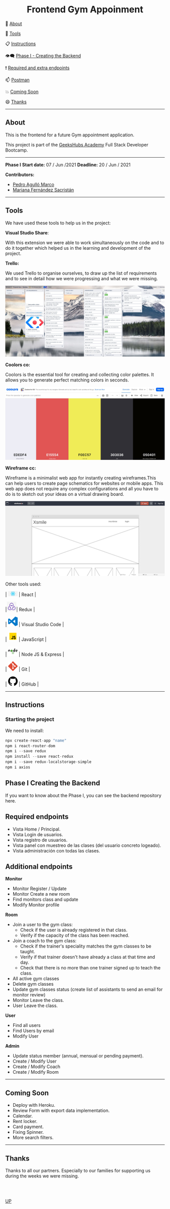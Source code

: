 <a name="top"></a>

<h1 align="center">
  <br>Frontend Gym Appoinment
</h1>


:speech_balloon: [About](#id1)   

:hammer: [Tools](#id2)

:clipboard: [Instructions](#id3)

:eye_speech_bubble: [Phase I - Creating the Backend](#id4)

:exclamation: [Required and extra endpoints](#id5)

:mailbox: [Postman](#id6)

:collision: [Coming Soon](#id7)

:smile: [Thanks](#id8)

---

<a name="id1"></a>
## **About**

This is the frontend for a future Gym appointment application.

This project is part of the [GeeksHubs Academy](https://bootcamp.geekshubsacademy.com/) Full Stack Developer Bootcamp. 

---
**Phase I**
**Start date:** 07 / Jun /2021
**Deadline:** 20 / Jun / 2021


**Contributors:**
* [Pedro Agulló Marco](https://github.com/PedroAgullo)
* [Mariana Fernández Sacristán](https://github.com/mlfernandez)

---

<a name="id2"></a>

## **Tools**

We have used these tools to help us in the project:

**Visual Studio Share**:

With this extension we were able to work simultaneously on the code and to do it together which helped us in the learning and development of the project.

**Trello:**

We used Trello to organise ourselves, to draw up the list of requirements and to see in detail how we were progressing and what we were missing.

<img src="src/images/trello.JPG">

**Coolors co:**

Coolors is the essential tool for creating and collecting color palettes. It allows you to generate perfect matching colors in seconds. 

<img src="src/images/paletacolores.JPG">

**Wireframe cc:**

Wireframe is a minimalist web app for instantly creating wireframes.This can help users to create page schematics for websites or mobile apps. This web app does not require any complex configurations and all you have to do is to sketch out your ideas on a virtual drawing board.

<img src="src/images/wireframe.JPG">

Other tools used:

| <img src="src/images/react.png" alt="React" width="30"/> | React | 

|<img src="src/images/redux.jpg" alt="Redux" width="30"/>| Redux | 

| <img src="src/images/logovisual.png" alt="Visual" width="30"/> | Visual Studio Code |

| <img src="src/images/javascript2.png" alt="JavaScript" width="30"/> | JavaScript | 

| <img src="src/images/nodejs.png" alt="HTML5" width="30"/> | Node JS & Express |

| <img src="src/images/git.png" alt="Git" width="30"/> | Git |

| <img src="src/images/github2.png" alt="GitHub" width="30"/> | GitHub | 


<a name="id3"></a>
***
## **Instructions**

<h3> Starting the project </h3>
   
We need to install:

```javascript
npx create-react-app "name"
npm i react-router-dom
npm i --save redux
npm install --save react-redux
npm i --save redux-localstorage-simple
npm i axios
```


<a name="id4"></a>
## Phase I Creating the Backend

If you want to know about the Phase I, you can see the backend repository here.


<a name="id5"></a>
## Required endpoints

* Vista Home / Principal.
* Vista Login de usuarios.
* Vista registro de usuarios.
* Vista panel con muestreo de las clases (del usuario concreto logeado).
* Vista administración con todas las clases.


<a name="id6"></a>
## Additional endpoints

**Monitor**

  * Monitor Register / Update
  * Monitor Create a new room
  * Find monitors class and update
  * Modify Monitor profile
 
**Room**

  * Join a user to the gym class:
    - Check if the user is already registered in that class.
    - Verify if the capacity of the class has been reached. 
  * Join a coach to the gym class:
    - Check if the trainer's speciality matches the gym classes to be taught.
    - Verify if that trainer doesn't have already a class at that time and day.
    - Check that there is no more than one trainer signed up to teach the class.
  * All active gym classes
  * Delete gym classes
  * Update gym classes status (create list of assistants to send an email for monitor review)
  * Monitor Leave the class.
  * User Leave the class.

**User**

  * Find all users
  * Find Users by email
  * Modify User

**Admin**

  * Update status member (annual, mensual or pending payment).
  * Create / Modify User
  * Create / Modify Coach
  * Create / Modify Room

<a name="id7"></a>
***
## **Coming Soon**

* Deploy with Heroku.
* Review Form with export data implementation.
* Calendar.
* Rent locker.
* Card payment.
* Fixing Spinner.
* More search filters.

<a name="id8"></a>
***
## **Thanks**

Thanks to all our partners. Especially to our families for supporting us during the weeks we were missing.

<br>
<br>

[UP](#top)
